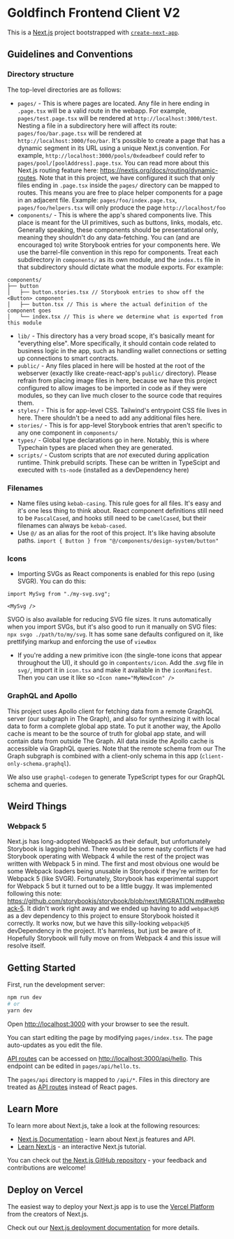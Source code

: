 # Goldfinch Frontend Client V2

This is a [Next.js](https://nextjs.org/) project bootstrapped with [`create-next-app`](https://github.com/vercel/next.js/tree/canary/packages/create-next-app).

## Guidelines and Conventions

### Directory structure

The top-level directories are as follows:

- `pages/` - This is where pages are located. Any file in here ending in `.page.tsx` will be a valid route in the webapp. For example, `pages/test.page.tsx` will be rendered at `http://localhost:3000/test`. Nesting a file in a subdirectory here will affect its route: `pages/foo/bar.page.tsx` will be rendered at `http://localhost:3000/foo/bar`. It's possible to create a page that has a dynamic segment in its URL using a unique Next.js convention. For example, `http://localhost:3000/pools/0xdeadbeef` could refer to `pages/pool/[poolAddress].page.tsx`. You can read more about this Next.js routing feature here: https://nextjs.org/docs/routing/dynamic-routes. Note that in this project, we have configured it such that only files ending in `.page.tsx` inside the `pages/` directory can be mapped to routes. This means you are free to place helper components for a page in an adjacent file. Example: `pages/foo/index.page.tsx`, `pages/foo/helpers.tsx` will only produce the page `http://localhost/foo`
- `components/` - This is where the app's shared components live. This place is meant for the UI primitives, such as buttons, links, modals, etc. Generally speaking, these components should be presentational only, meaning they shouldn't do any data-fetching. You can (and are encouraged to) write Storybook entries for your components here. We use the barrel-file convention in this repo for components. Treat each subdirectory in `components/` as its own module, and the `index.ts` file in that subdirectory should dictate what the module exports. For example:

```
components/
├── button
│   ├── button.stories.tsx // Storybook entries to show off the <Button> component
│   ├── button.tsx // This is where the actual definition of the component goes
│   └── index.tsx // This is where we determine what is exported from this module
```

- `lib/` - This directory has a very broad scope, it's basically meant for "everything else". More specifically, it should contain code related to business logic in the app, such as handling wallet connections or setting up connections to smart contracts.
- `public/` - Any files placed in here will be hosted at the root of the webserver (exactly like create-react-app's `public/` directory). Please refrain from placing image files in here, because we have this project configured to allow images to be imported in code as if they were modules, so they can live much closer to the source code that requires them.
- `styles/` - This is for app-level CSS. Tailwind's entrypoint CSS file lives in here. There shouldn't be a need to add any additional files here.
- `stories/` - This is for app-level Storybook entries that aren't specific to any one component in `components/`
- `types/` - Global type declarations go in here. Notably, this is where Typechain types are placed when they are generated.
- `scripts/` - Custom scripts that are _not_ executed during application runtime. Think prebuild scripts. These can be written in TypeScipt and executed with `ts-node` (installed as a devDependency here)

### Filenames

- Name files using `kebab-casing`. This rule goes for all files. It's easy and it's one less thing to think about. React component definitions still need to be `PascalCased`, and hooks still need to be `camelCased`, but their filenames can always be `kebab-cased`.
- Use `@/` as an alias for the root of this project. It's like having absolute paths. `import { Button } from "@/components/design-system/button"`

### Icons

- Importing SVGs as React components is enabled for this repo (using SVGR). You can do this:

```
import MySvg from "./my-svg.svg";

<MySvg />
```

SVGO is also available for reducing SVG file sizes. It runs automatically when you import SVGs, but it's also good to run it manually on SVG files: `npx svgo ./path/to/my/svg`. It has some sane defaults configured on it, like prettifying markup and enforcing the use of `viewBox`

- If you're adding a new primitive icon (the single-tone icons that appear throughout the UI), it should go in `compontents/icon`. Add the .svg file in `svg/`, import it in `icon.tsx` and make it available in the `iconManifest`. Then you can use it like so `<Icon name="MyNewIcon" />`

### GraphQL and Apollo

This project uses Apollo client for fetching data from a remote GraphQL server (our subgraph in The Graph), and also for synthesizing it with local data to form a complete global app state. To put it another way, the Apollo cache is meant to be the source of truth for global app state, and will contain data from outside The Graph. All data inside the Apollo cache is accessible via GraphQL queries. Note that the remote schema from our The Graph subgraph is combined with a client-only schema in this app (`client-only-schema.graphql`).

We also use `graphql-codegen` to generate TypeScript types for our GraphQL schema and queries.

## Weird Things

### Webpack 5

Next.js has long-adopted Webpack5 as their default, but unfortunately Storybook is lagging behind. There would be some nasty conflicts if we had Storybook operating with Webpack 4 while the rest of the project was written with Webpack 5 in mind. The first and most obvious one would be some Webpack loaders being unusable in Storybook if they're written for Webpack 5 (like SVGR). Fortunately, Storybook has experimental support for Webpack 5 but it turned out to be a little buggy. It was implemented following this note: https://github.com/storybookjs/storybook/blob/next/MIGRATION.md#webpack-5. It didn't work right away and we ended up having to add `webpack@5` as a dev dependency to this project to ensure Storybook hoisted it correctly. It works now, but we have this silly-looking `webpack@5` devDependency in the project. It's harmless, but just be aware of it. Hopefully Storybook will fully move on from Webpack 4 and this issue will resolve itself.

## Getting Started

First, run the development server:

```bash
npm run dev
# or
yarn dev
```

Open [http://localhost:3000](http://localhost:3000) with your browser to see the result.

You can start editing the page by modifying `pages/index.tsx`. The page auto-updates as you edit the file.

[API routes](https://nextjs.org/docs/api-routes/introduction) can be accessed on [http://localhost:3000/api/hello](http://localhost:3000/api/hello). This endpoint can be edited in `pages/api/hello.ts`.

The `pages/api` directory is mapped to `/api/*`. Files in this directory are treated as [API routes](https://nextjs.org/docs/api-routes/introduction) instead of React pages.

## Learn More

To learn more about Next.js, take a look at the following resources:

- [Next.js Documentation](https://nextjs.org/docs) - learn about Next.js features and API.
- [Learn Next.js](https://nextjs.org/learn) - an interactive Next.js tutorial.

You can check out [the Next.js GitHub repository](https://github.com/vercel/next.js/) - your feedback and contributions are welcome!

## Deploy on Vercel

The easiest way to deploy your Next.js app is to use the [Vercel Platform](https://vercel.com/new?utm_medium=default-template&filter=next.js&utm_source=create-next-app&utm_campaign=create-next-app-readme) from the creators of Next.js.

Check out our [Next.js deployment documentation](https://nextjs.org/docs/deployment) for more details.
